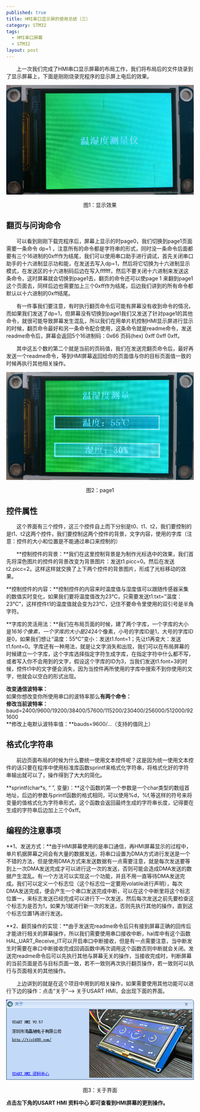 ```yaml
---
published: true
title: HMI串口显示屏的使用总结（三）
category: STM32
tags:
  - HMI串口屏幕
  - STM32
layout: post
---
```

&nbsp;&nbsp;&nbsp;&nbsp;&nbsp;&nbsp;&nbsp;上一次我们完成了HMI串口显示屏幕的布局工作，我们将布局后的文件烧录到了显示屏幕上，下面是刚刚烧录完程序的显示屏上电后的效果。

![图1：显示效果](https://raw.githubusercontent.com/flyingBridzz/flyingBridzz.github.io/master/_posts/image/HMI串口显示屏的使用总结（三）/图1.png)  
<center>图1：显示效果</center>

## 翻页与问询命令
&nbsp;&nbsp;&nbsp;&nbsp;&nbsp;&nbsp;&nbsp;可以看到刚刚下载完程序后，屏幕上显示的时page0，我们切换到page1页面需要一条命令 dp=1 ，注意所有的命令都是字符串的形式，同时没一条命令后面都要有三个16进制的0xff作为结尾，我们可以使用串口助手进行调试，首先关闭串口助手的十六进制显示功和能，在发送去写入dp=1，然后将它切换为十六进制显示模式，在发送区的十六进制码后边在写入ffffff，然后不要关闭十六进制来发送这条命令，这时屏幕就会切换到page1去，翻页的命令还可以使page 1 来翻到page1这个页面去，同样后边也需要加上三个0xff作为结尾，后边我们讲到的所有命令都默认以十六进制的0xff结尾。  

&nbsp;&nbsp;&nbsp;&nbsp;&nbsp;&nbsp;&nbsp;有一件事我们要注意，有时执行翻页命令后可能有屏幕没有收到命令的情况，而如果我们发送了dp=1，但屏幕没有切换到page1我们又发送了针对page1的其他命令，就很可能导致屏幕发生混乱，所以我们在用单片机控制HMI显示屏进行显示的时候，翻页命令最好和另一条命令配合使用，这条命令就是readme命令，发送readme命令后，屏幕会返回5个16进制码：0x66 页码(hex) 0xff 0xff 0xff。  

&nbsp;&nbsp;&nbsp;&nbsp;&nbsp;&nbsp;&nbsp;其中这五个数的第二个就是当前的页码值，我们在发送完翻页命令后，最好再发送一个readme命令，等到HMI屏幕返回给你的页面值与你的目标页面值一致的时候再执行其他相关操作。  

![图2：page1](https://raw.githubusercontent.com/flyingBridzz/flyingBridzz.github.io/master/_posts/image/HMI串口显示屏的使用总结（三）/图2.png)   
<center>图2：page1</center>

## 控件属性
&nbsp;&nbsp;&nbsp;&nbsp;&nbsp;&nbsp;&nbsp;这个界面有三个控件，这三个控件自上而下分别是t0、t1、t2，我们要控制的是t1、t2这两个控件，我们要控制这两个控件的背景，文字内容，使用的字库（注意：控件的大小和位置是不能通过串口来控制的）

&nbsp;&nbsp;&nbsp;&nbsp;&nbsp;&nbsp;&nbsp;**控制控件的背景：**我们在这里控制背景是为制作光标选中的效果，我们首先将深色图片的控件的背景改变为背景图片：发送t1.picc=0。然后在发送t2.picc=2。这样这样就交换了上下两个控件的背景图片，形成了光标移动的效果。  

**控制控件的内容：**控制控件的内容来时温度值与湿度值可以跟随传感器采集的数值实时变化，如果我们要将温度值改为23℃，只需要发送t1.txt=”温度：23℃”，这样控件t1的温度值就会变为23℃，记住不要命令里使用的双引号是半角字符。  

**字库的灵活用法：**我们在布局页面的时候，建了两个字库，一个字库的大小是16*16个像素，一个字库的大小是24*24个像素，小号的字库ID是1，大号的字库ID是0，如果我们想让“温度：55℃”变小：发送t1.font=1；先让t1再变大：发送t1.font=0。字库还有一种用法，就是让文字消失和出现，我们可以在布局屏幕的时候建立一个字库，这个字库选择指定字符生成字库，在指定字符中什么都不写，或者写入你不会用到的文字，假设这个字库的ID为3，当我们发送t1.font=3的时候，控件t1中的文字便会消失，因为当控件再所使用的字库中搜索不到你使用的文字，他就会以空白的形式出现。  

**改变通信波特率：**  
如果你想改变你所使用串口的波特率那么**有两个命令：**  
**修改当前波特率：**  
baud=2400/9600/19200/38400/57600/115200/230400/256000/512000/921600  
**修改上电默认波特率值：**bauds=9600/...（支持的值同上）  

## 格式化字符串
&nbsp;&nbsp;&nbsp;&nbsp;&nbsp;&nbsp;&nbsp;前边页面布局的时候为什么要统一使用文本控件呢？这是因为统一使用文本控件的话只要在程序中使用标准库函数sprintf来格式化字符串，将格式化好的字符串输出就可以了，操作得到了大大的简化。  

**sprintf(char*s, “   ”, 变量)：**这个函数的第一个参数是一个char类型的数组首地址，后边的参数与printf函数的格式相同，可以使用%d，%f,等这样的符号来将变量的值格式化为字符串形式，这个函数会返回最终生成的字符串长度，记得要在生成的字符串后边加上三个0xff。

## 编程的注意事项
**1、发送方式：**由于HMI屏幕使用的是串口通信，再HMI屏幕显示的过程中，单片机据屏幕之间会有大量的数据发送，将串口设置为DMA方式进行发送是一个不错的方法，但是使用DMA方式来发送数据有一点需要注意，就是每次发送要等到上一次DMA发送完成才可以进行这一次的发送，否则可能会造成DMA发送的数据产生混乱。有一个方法可以实现这一个功能，并且不用一直等待DMA发送完成。我们可以定义一个标志位（这个标志位一定要用volatile进行声明），每次DMA发送完成，便会产生一个串口发送完成中断，可以在这个中断里将这个标志位置一，来标志发送已经完成可以进行下一次发送，然后每次发送之前先要检查这个标志为是否为1，如果为1就进行新一次的发送，否则先执行其他的操作，直到这个标志位置1再进行发送。  

**2、翻页操作的实现：**由于发送完readme命令后只有接到屏幕正确的回传后才能进行相关的屏幕操作，所以我们需要使用串口接收中断，hal库中有这个函数HAL_UART_Receive_IT可以开启串口中断接收，但是有一点需要注意，当中断发生时需要在串口中断接收完成回调函数中再次调用这个函数否则中断就会关闭。发送完readme命令后可以先执行其他与屏幕无关的操作，当接收完成时，判断屏幕的当前页面是否与目标页面一致，若不一致则再次执行翻页操作，若一致则可以执行与页面相关的其他操作。  

&nbsp;&nbsp;&nbsp;&nbsp;&nbsp;&nbsp;&nbsp;上边讲到的就是在这个项目中用到的相关操作，如果需要使用其他功能可以进行下边的操作：点击“关于”--> 关于USART HMI，会出现下面的界面。  

![图3：关于界面](https://raw.githubusercontent.com/flyingBridzz/flyingBridzz.github.io/master/_posts/image/HMI串口显示屏的使用总结（三）/图3.png)  
<center>图3：关于界面</center>    

**点击左下角的USART HMI 资料中心 即可查看到HMI屏幕的更到操作。**
